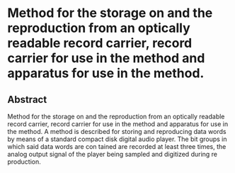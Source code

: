 # Method for the storage on and the reproduction from an optically readable record carrier, record carrier for use in the method and apparatus for use in the method.

## Abstract
Method for the storage on and the reproduction from an optically readable record carrier, record carrier for use in the method and apparatus for use in the method. A method is described for storing and reproducing data words by means of a standard compact disk digital audio player. The bit groups in which said data words are con tained are recorded at least three times, the analog output signal of the player being sampled and digitized during re production.